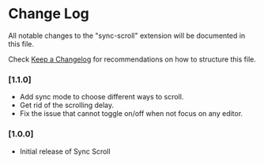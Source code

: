 # Change Log

All notable changes to the "sync-scroll" extension will be documented in this file.

Check [Keep a Changelog](http://keepachangelog.com/) for recommendations on how to structure this file.


### [1.1.0]

- Add sync mode to choose different ways to scroll.
- Get rid of the scrolling delay.
- Fix the issue that cannot toggle on/off when not focus on any editor.

### [1.0.0]

- Initial release of Sync Scroll